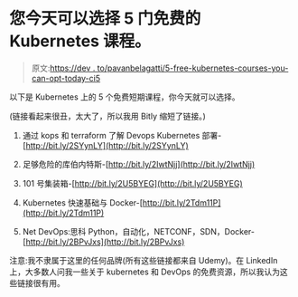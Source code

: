 # 您今天可以选择 5 门免费的 Kubernetes 课程。

> 原文:[https://dev . to/pavanbelagatti/5-free-kubernetes-courses-you-can-opt-today-ci5](https://dev.to/pavanbelagatti/5-free-kubernetes-courses-you-can-opt-today-ci5)

以下是 Kubernetes 上的 5 个免费短期课程，你今天就可以选择。

(链接看起来很丑，太大了，所以我用 Bitly 缩短了链接。)

1.  通过 kops 和 terraform 了解 Devops Kubernetes 部署-[http://bit.ly/2SYynLY](http://bit.ly/2SYynLY)

2.  足够危险的库伯内特斯-[http://bit.ly/2IwtNjj](http://bit.ly/2IwtNjj)

3.  101 号集装箱-[http://bit.ly/2U5BYEG](http://bit.ly/2U5BYEG)

4.  Kubernetes 快速基础与 Docker-[http://bit.ly/2Tdm11P](http://bit.ly/2Tdm11P)

5.  Net DevOps:思科 Python，自动化，NETCONF，SDN，Docker-[http://bit.ly/2BPvJxs](http://bit.ly/2BPvJxs)

注意:我不隶属于这里的任何品牌(所有这些链接都来自 Udemy)。在 LinkedIn 上，大多数人问我一些关于 kubernetes 和 DevOps 的免费资源，所以我认为这些链接很有用。